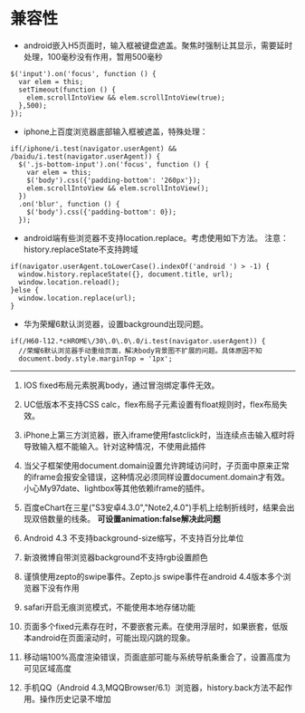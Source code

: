 兼容性
===
* android嵌入H5页面时，输入框被键盘遮盖。聚焦时强制让其显示，需要延时处理，100毫秒没有作用，暂用500毫秒
```
$('input').on('focus', function () {
  var elem = this;
  setTimeout(function () {
    elem.scrollIntoView && elem.scrollIntoView(true);
  },500);
});
```

* iphone上百度浏览器底部输入框被遮盖，特殊处理：
```
if(/iphone/i.test(navigator.userAgent) && /baidu/i.test(navigator.userAgent)) {
  $('.js-bottom-input').on('focus', function () {
    var elem = this;
    $('body').css({'padding-bottom': '260px'});
    elem.scrollIntoView && elem.scrollIntoView();
  })
  .on('blur', function () {
    $('body').css({'padding-bottom': 0});
  });
```

* android端有些浏览器不支持location.replace。考虑使用如下方法。
注意：history.replaceState不支持跨域
```
if(navigator.userAgent.toLowerCase().indexOf('android ') > -1) {
  window.history.replaceState({}, document.title, url);
  window.location.reload();
}else {
  window.location.replace(url);
}
```

* 华为荣耀6默认浏览器，设置background出现问题。
```
if(/H60-l12.*cHROME\/30\.0\.0\.0/i.test(navigator.userAgent)) {
  //荣耀6默认浏览器手动重绘页面，解决body背景图不扩展的问题。具体原因不知
  document.body.style.marginTop = '1px';
```
----------------------------------------------
1. IOS fixed布局元素脱离body，通过冒泡绑定事件无效。

2. UC低版本不支持CSS calc，flex布局子元素设置有float规则时，flex布局失效。

3. iPhone上第三方浏览器，嵌入iframe使用fastclick时，当连续点击输入框时将导致输入框不能输入。针对这种情况，不使用此插件 

4. 当父子框架使用document.domain设置允许跨域访问时，子页面中原来正常的iframe会报安全错误，这种情况必须同样设置document.domain才有效。小心My97date、lightbox等其他依赖iframe的插件。

5. 百度eChart在三星("S3安卓4.3.0","Note2,4.0")手机上绘制折线时，结果会出现双倍数量的线条。
**可设置animation:false解决此问题**

6. Android 4.3 不支持background-size缩写，不支持百分比单位

7. 新浪微博自带浏览器background不支持rgb设置颜色

8. 谨慎使用zepto的swipe事件。Zepto.js swipe事件在android 4.4版本多个浏览器下没有作用
9. safari开启无痕浏览模式，不能使用本地存储功能
10. 页面多个fixed元素存在时，不要嵌套元素。在使用浮层时，如果嵌套，低版本android在页面滚动时，可能出现闪跳的现象。
11. 移动端100%高度渲染错误，页面底部可能与系统导航条重合了，设置高度为可见区域高度

12. 手机QQ（Android 4.3,MQQBrowser/6.1）浏览器，history.back方法不起作用。操作历史记录不增加

